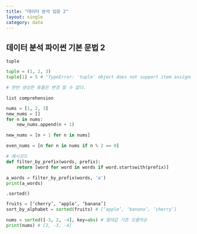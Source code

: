 ```yaml
---
title: "데이터 분석 입문 2"
layout: single
category: data
---
```



## 데이터 분석 파이썬 기본 문법 2

`tuple`

```python
tuple = (1, 2, 3)
tuple[1] = 5 # "TypeError: 'tuple' object does not support item assignment"

# 한번 생성한 튜플은 변경 할 수 없다.
```

`list comprehension `

```python
nums = [1, 2, 3]
new_nums = []
for n in nums:
	new_nums.append(n + 1)

new_nums = [n + 1 for n in nums]

even_nums = [n for n in nums if n % 2 == 0]
```

```python
# 예시코드
def filter_by_prefix(words, prefix):
    return [word for word in words if word.startswith(prefix)]

a_words = filter_by_prefix(words, 'a')
print(a_words)
```

`.sorted()` 

```python
fruits = [‘cherry’, ‘apple’, ‘banana’] 
sort_by_alphabet = sorted(fruits) # [‘apple’, ‘banana’, ‘cherry’]

nums = sorted([-3, 2, -4], key=abs) # 절대값 기준 오름차순
print(nums) # [2, -3, -4]
```


